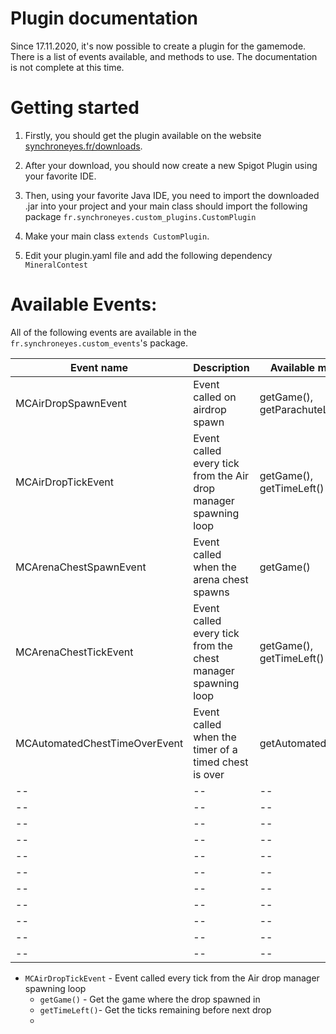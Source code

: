 
# Plugin documentation
Since 17.11.2020, it's now possible to create a plugin for the gamemode. There is a list of events available, and methods to use.
The documentation is not complete at this time.

# Getting started

 1. Firstly, you should get the plugin available on the website
    [synchroneyes.fr/downloads](https://beta.synchroneyes.fr/downloads/).
    
2. After your download, you should now create a new Spigot Plugin using
    your favorite IDE. 
3. Then, using your favorite Java IDE, you need to
    import the downloaded .jar into your project and your main class
    should import the following package
    `fr.synchroneyes.custom_plugins.CustomPlugin`
  4. Make your main class   `extends CustomPlugin`.
  5. Edit your plugin.yaml file and add the following dependency `MineralContest`

# Available Events:
All of the following events are available in the `fr.synchroneyes.custom_events`'s package.

| Event name| Description | Available methods |
|--|--|--|
| MCAirDropSpawnEvent | Event called on airdrop spawn |getGame(), getParachuteLocation()|
|MCAirDropTickEvent|Event called every tick from the Air drop manager spawning loop|getGame(), getTimeLeft()|
|MCArenaChestSpawnEvent|Event called when the arena chest spawns|getGame()|
|MCArenaChestTickEvent|Event called every tick from the chest manager spawning loop|getGame(), getTimeLeft()|
|MCAutomatedChestTimeOverEvent|Event called when the timer of a timed chest is over|getAutomatedChest()|
|--|--|--|
|--|--|--|
|--|--|--|
|--|--|--|
|--|--|--|
|--|--|--|
|--|--|--|
|--|--|--|
|--|--|--|
|--|--|--|
|--|--|--|
	 
 - `MCAirDropTickEvent` - Event called every tick from the Air drop manager spawning loop
	 - `getGame()` - Get the game where the drop spawned in
	 - `getTimeLeft()`- Get the ticks remaining before next drop
	 - 

